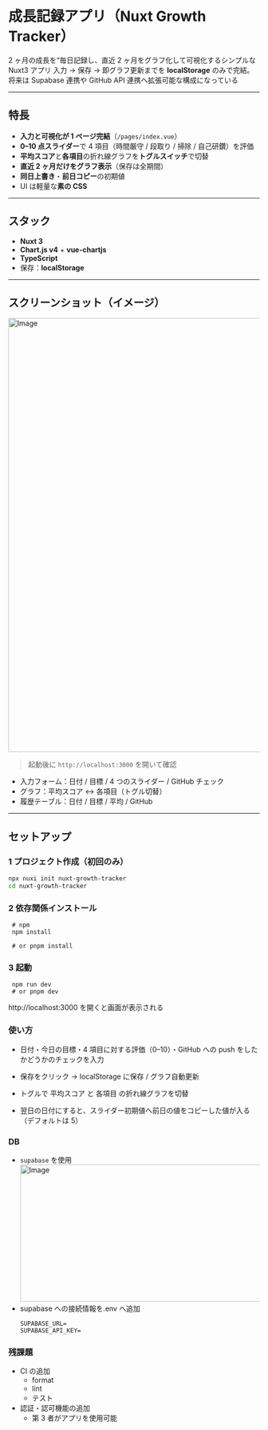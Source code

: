 # 成長記録アプリ（Nuxt Growth Tracker）

2 ヶ月の成長を“毎日記録し、直近 2 ヶ月をグラフ化して可視化するシンプルな Nuxt3 アプリ
入力 → 保存 → 即グラフ更新までを **localStorage** のみで完結。将来は Supabase 連携や GitHub API 連携へ拡張可能な構成になっている

---

## 特長

- **入力と可視化が 1 ページ完結**（`/pages/index.vue`）
- **0–10 点スライダー**で 4 項目（時間厳守 / 段取り / 掃除 / 自己研鑽）を評価
- **平均スコア**と**各項目**の折れ線グラフを**トグルスイッチ**で切替
- **直近 2 ヶ月だけをグラフ表示**（保存は全期間）
- **同日上書き**・**前日コピー**の初期値
- UI は軽量な**素の CSS**

---

## スタック

- **Nuxt 3**
- **Chart.js v4** + **vue-chartjs**
- **TypeScript**
- 保存：**localStorage**

---

## スクリーンショット（イメージ）

<img width="1084" height="868" alt="Image" src="https://github.com/user-attachments/assets/99b161b8-b449-4309-adec-803357c16347" />

> 起動後に `http://localhost:3000` を開いて確認

- 入力フォーム：日付 / 目標 / 4 つのスライダー / GitHub チェック
- グラフ：平均スコア ↔ 各項目（トグル切替）
- 履歴テーブル：日付 / 目標 / 平均 / GitHub

---

## セットアップ

### 1 プロジェクト作成（初回のみ）

```bash
npx nuxi init nuxt-growth-tracker
cd nuxt-growth-tracker

```

### 2 依存関係インストール

```
 # npm
 npm install

 # or pnpm install
```

### 3 起動

```
 npm run dev
 # or pnpm dev
```

http://localhost:3000 を開くと画面が表示される

### 使い方

- 日付・今日の目標・4 項目に対する評価（0–10）・GitHub への push をしたかどうかのチェックを入力

- 保存をクリック → localStorage に保存 / グラフ自動更新

- トグルで 平均スコア と 各項目 の折れ線グラフを切替

- 翌日の日付にすると、スライダー初期値へ前日の値をコピーした値が入る（デフォルトは 5）

### DB

- `supabase` を使用
  <img width="1629" height="274" alt="Image" src="https://github.com/user-attachments/assets/e11d0224-adfe-4bee-a035-bf33a1f573bf" />
- supabase への接続情報を.env へ追加
  ```
  SUPABASE_URL=
  SUPABASE_API_KEY=
  ```

### 残課題

- CI の追加
  - format
  - lint
  - テスト
- 認証・認可機能の追加
  - 第 3 者がアプリを使用可能
